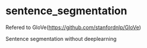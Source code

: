 # sentence_segmentation
Refered to GloVe(https://github.com/stanfordnlp/GloVe)

Sentence segmentation without deeplearning
